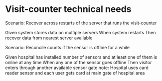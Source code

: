 # Visit-counter technical needs

Scenario: Recover across restarts of the server
that runs the visit-counter

  Given system stores data on multiple servers
  When system restarts
  Then recover data from nearest server available

Scenario: Reconcile counts if the sensor is offline for a while

  Given hospital has installed number of sensors and at least
  one of them is online at any time
  When any one of the sensor goes offline
  Then visitor enters through another available sensor gate
  note: Hospital uses card reader sensor and each user gets card
  at main gate of hospital area
